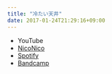 ```yaml
---
title: "冷たい天井"
date: 2017-01-24T21:29:16+09:00
---
```


- YouTube
- [NicoNico](https://nico.ms/sm30496074)
- [Spotify](https://open.spotify.com/track/7yOV6U5mVq8u9ZtMEUzm8f)
- [Bandcamp](https://mikirihasshap.bandcamp.com/track/-)

